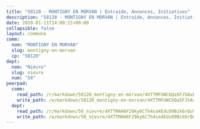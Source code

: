 ```yaml
---
title: "58120 - MONTIGNY EN MORVAN | Entraide, Annonces, Initiatives"
description: "58120 - MONTIGNY EN MORVAN | Entraide, Annonces, Initiatives"
date: 2020-01-11T14:09:21+09:00
collapsible: false
layout: commune
comm:
  nom: "MONTIGNY EN MORVAN"
  slug: montigny-en-morvan
  cp: "58120"
dept:
  nom: "Nièvre"
  slug: nievre
  num: "58"
peerpad:
  comm:
    read_path: /r/markdown/58120_montigny-en-morvan/4XTTMFUWCbQa5FJSAxK6mpV4DtDfzYR1QuHvfzEjMRGiiAXqX
    write_path: /w/markdown/58120_montigny-en-morvan/4XTTMFUWCbQa5FJSAxK6mpV4DtDfzYR1QuHvfzEjMRGiiAXqX-K3TgUExttZN7D3ZZCjQDkEET8pSqYRV6YXFo69qtwRFoc7g4gT8eZ1BgvUUn1jhYZLeV9os7DsEhtETpVKBSjXLFjDZ2tnfCT9wNK9xCbNMcTtJWqYeZ4JrGTKnKhrTCSf9pTTNd
  dept:
    read_path: /r/markdown/58_nievre/4XTTMAH6F29ky6C7h4sa4Edu99Bik6rQu9XbiuBD1DvLw22pb
    write_path: /w/markdown/58_nievre/4XTTMAH6F29ky6C7h4sa4Edu99Bik6rQu9XbiuBD1DvLw22pb-K3TgUtHs3LnA4VP5N1eQxK9UkiWFz8M5ZP7N97wnUEM9Wfw65apM3LnvEX8HhP2Sd27LDh5t4GgmkbGDUaCqpnkD9BJGbaMbkS8idf1DYkYaRo6rACHXiR4PjahH89PiAFqFL3Lf
---
```


